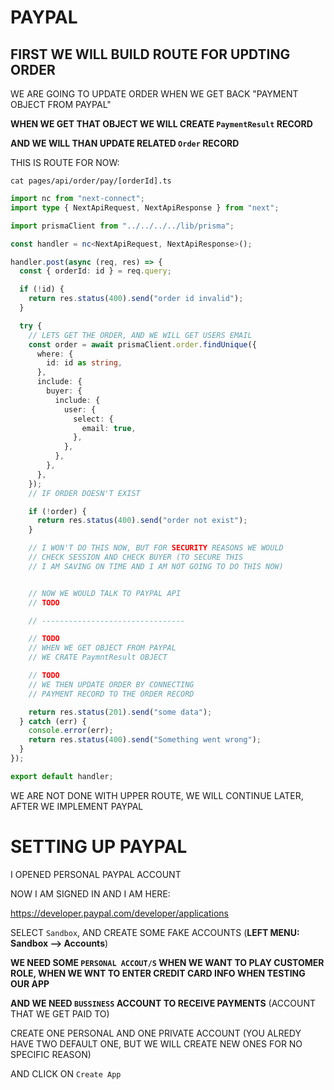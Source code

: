 # PAYPAL

## FIRST WE WILL BUILD ROUTE FOR UPDTING ORDER

WE ARE GOING TO UPDATE ORDER WHEN WE GET BACK "PAYMENT OBJECT FROM PAYPAL"

**WHEN WE GET THAT OBJECT WE WILL CREATE `PaymentResult` RECORD**

**AND WE WILL THAN UPDATE RELATED `Order` RECORD**

THIS IS ROUTE FOR NOW:

```
cat pages/api/order/pay/[orderId].ts
```

```ts
import nc from "next-connect";
import type { NextApiRequest, NextApiResponse } from "next";

import prismaClient from "../../../../lib/prisma";

const handler = nc<NextApiRequest, NextApiResponse>();

handler.post(async (req, res) => {
  const { orderId: id } = req.query;

  if (!id) {
    return res.status(400).send("order id invalid");
  }

  try {
    // LETS GET THE ORDER, AND WE WILL GET USERS EMAIL
    const order = await prismaClient.order.findUnique({
      where: {
        id: id as string,
      },
      include: {
        buyer: {
          include: {
            user: {
              select: {
                email: true,
              },
            },
          },
        },
      },
    });
    // IF ORDER DOESN'T EXIST

    if (!order) {
      return res.status(400).send("order not exist");
    }

    // I WON'T DO THIS NOW, BUT FOR SECURITY REASONS WE WOULD
    // CHECK SESSION AND CHECK BUYER (TO SECURE THIS
    // I AM SAVING ON TIME AND I AM NOT GOING TO DO THIS NOW)


    // NOW WE WOULD TALK TO PAYPAL API
    // TODO

    // --------------------------------

    // TODO
    // WHEN WE GET OBJECT FROM PAYPAL
    // WE CRATE PaymntResult OBJECT

    // TODO
    // WE THEN UPDATE ORDER BY CONNECTING
    // PAYMENT RECORD TO THE ORDER RECORD

    return res.status(201).send("some data");
  } catch (err) {
    console.error(err);
    return res.status(400).send("Something went wrong");
  }
});

export default handler;
```

WE ARE NOT DONE WITH UPPER ROUTE, WE WILL CONTINUE LATER, AFTER WE IMPLEMENT PAYPAL

# SETTING UP PAYPAL

I OPENED PERSONAL PAYPAL ACCOUNT

NOW I AM SIGNED IN AND I AM HERE:

<https://developer.paypal.com/developer/applications>

SELECT `Sandbox`, AND CREATE SOME FAKE ACCOUNTS (**LEFT MENU: Sandbox --> Accounts**)

**WE NEED SOME `PERSONAL ACCOUT/S` WHEN WE WANT TO PLAY CUSTOMER ROLE, WHEN WE WNT TO ENTER CREDIT CARD INFO WHEN TESTING OUR APP**

**AND WE NEED `BUSSINESS` ACCOUNT TO RECEIVE PAYMENTS** (ACCOUNT THAT WE GET PAID TO)

CREATE ONE PERSONAL AND ONE PRIVATE ACCOUNT (YOU ALREDY HAVE TWO DEFAULT ONE, BUT WE WILL CREATE NEW ONES FOR NO SPECIFIC REASON)

AND CLICK ON `Create App`